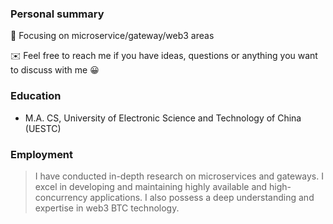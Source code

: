 
### Personal summary

🔭 Focusing on microservice/gateway/web3 areas

✉️ Feel free to reach me if you have ideas, questions or anything you want to discuss with me 😀

### Education 

- M.A.     CS, University of Electronic Science and Technology of China (UESTC)

### Employment 

>  I have conducted in-depth research on microservices and gateways. I excel in developing and maintaining highly available and high-concurrency applications. I also possess a deep understanding and expertise in web3 BTC technology.

